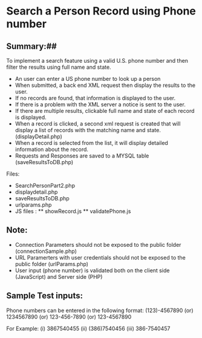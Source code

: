 # Search a Person Record using Phone number #
## Summary:##
To implement a search feature using a valid U.S. phone number and then filter the results using full name and state.

* An user can enter a US phone number to look up a person
* When submitted, a back end XML request then display the results to the user. 
* If no records are found, that information is displayed to the user.
* If there is a problem with the XML server a notice is sent to the user. 
* If there are multiple results, clickable full name and state of each record is displayed. 
* When a record is clicked, a second xml request is created that will display a list of records with the matching name and state.
  (displayDetail.php)
* When a record is selected from the list, it will display detailed information about the record.
* Requests and Responses are saved to a MYSQL table (saveResultsToDB.php)

Files:

* SearchPersonPart2.php
* displaydetail.php
* saveResultsToDB.php
* urlparams.php
* JS files :
  ** showRecord.js
  ** validatePhone.js


Note:
----
* Connection Parameters should not be exposed to the public folder (connectionSample.php)
* URL Paramerters with user credentials should not be exposed to the public folder (urlParams.php)
* User input (phone number) is validated both on the client side (JavaScript) and Server side (PHP)


Sample Test inputs:
-----------------
Phone numbers can be entered in the following format:
(123)-4567890 (or) 1234567890 (or) 123-456-7890 (or) 123-4567890

 For Example: 
 (i) 3867540455
(ii) (386)7540456
(iii) 386-7540457



